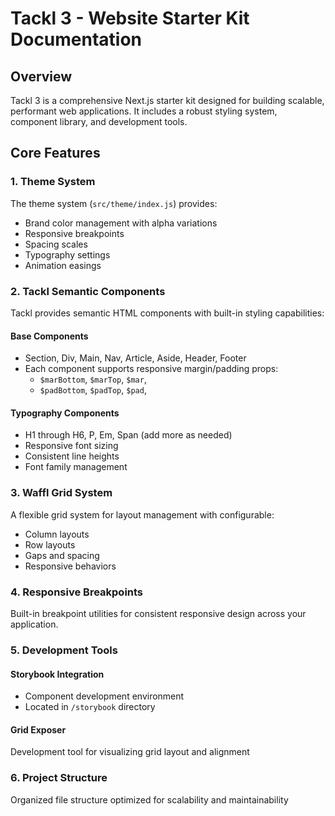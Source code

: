 # Tackl 3 - Website Starter Kit Documentation

## Overview

Tackl 3 is a comprehensive Next.js starter kit designed for building scalable, performant web applications. It includes a robust styling system, component library, and development tools.

## Core Features

### 1. Theme System

The theme system (`src/theme/index.js`) provides:

-   Brand color management with alpha variations
-   Responsive breakpoints
-   Spacing scales
-   Typography settings
-   Animation easings

### 2. Tackl Semantic Components

Tackl provides semantic HTML components with built-in styling capabilities:

#### Base Components

-   Section, Div, Main, Nav, Article, Aside, Header, Footer
-   Each component supports responsive margin/padding props:
    -   `$marBottom`, `$marTop`, `$mar`,
    -   `$padBottom`, `$padTop`, `$pad`,

#### Typography Components

-   H1 through H6, P, Em, Span (add more as needed)
-   Responsive font sizing
-   Consistent line heights
-   Font family management

### 3. Waffl Grid System

A flexible grid system for layout management with configurable:

-   Column layouts
-   Row layouts
-   Gaps and spacing
-   Responsive behaviors

### 4. Responsive Breakpoints

Built-in breakpoint utilities for consistent responsive design across your application.

### 5. Development Tools

#### Storybook Integration

-   Component development environment
-   Located in `/storybook` directory

#### Grid Exposer

Development tool for visualizing grid layout and alignment

### 6. Project Structure

Organized file structure optimized for scalability and maintainability

